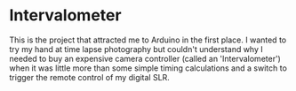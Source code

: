 Intervalometer
=====

This is the project that attracted me to Arduino in the first place.  I wanted to try my hand at time lapse photography but couldn't understand why I needed to buy an expensive camera controller (called an 'Intervalometer') when it was little more than some simple timing calculations and a switch to trigger the remote control of my digital SLR.